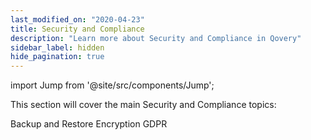 ```yaml
---
last_modified_on: "2020-04-23"
title: Security and Compliance
description: "Learn more about Security and Compliance in Qovery"
sidebar_label: hidden
hide_pagination: true
---
```


import Jump from '@site/src/components/Jump';

This section will cover the main Security and Compliance topics:

<Jump to="/docs/security-and-compliance/backup-and-restore/">Backup and Restore</Jump>
<Jump to="/docs/security-and-compliance/encryption/">Encryption</Jump>
<Jump to="/docs/security-and-compliance/gdpr/">GDPR</Jump>



